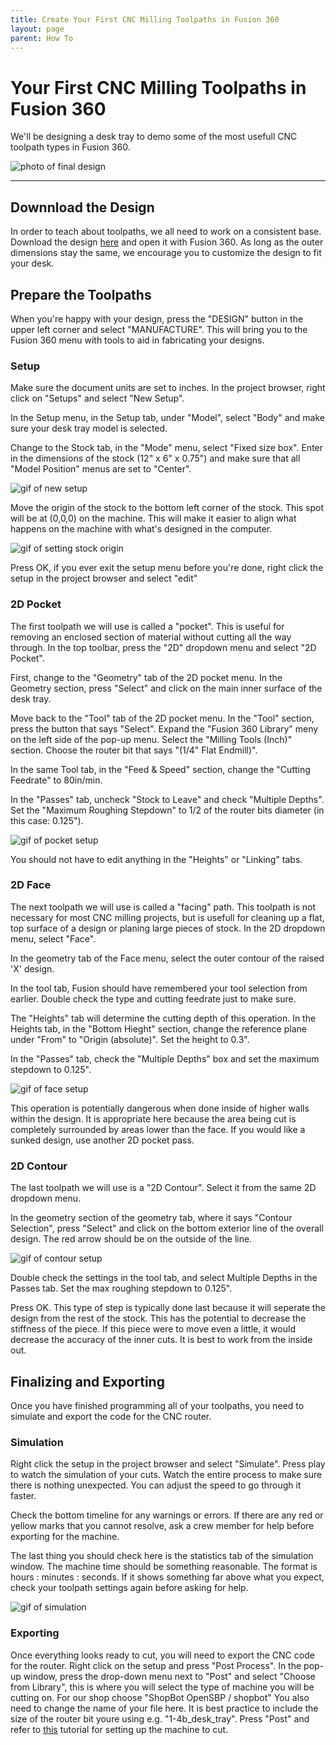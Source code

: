 ```yaml
---
title: Create Your First CNC Milling Toolpaths in Fusion 360
layout: page
parent: How To
---
```


# Your First CNC Milling Toolpaths in Fusion 360

We'll be designing a desk tray to demo some of the most usefull CNC toolpath types in Fusion 360.

![photo of final design](/assets/images/cnc_toolpaths/GIX_Desk_Tray.png)

---

## Downnload the Design

In order to teach about toolpaths, we all need to work on a consistent base. Download the design <a href="/assets/how_to/cnc_tutorial_tray/GIX_Desk_Tray.f3d" download>here</a> and open it with Fusion 360. As long as the outer dimensions stay the same, we encourage you to customize the design to fit your desk.

## Prepare the Toolpaths

When you're happy with your design, press the "DESIGN" button in the upper left corner and select "MANUFACTURE". This will bring you to the Fusion 360 menu with tools to aid in fabricating your designs.

### Setup

Make sure the document units are set to inches.
In the project browser, right click on "Setups" and select "New Setup".

In the Setup menu, in the Setup tab, under "Model", select "Body" and make sure your desk tray model is selected.

Change to the Stock tab, in the "Mode" menu, select "Fixed size box". Enter in the dimensions of the stock (12" x 6" x 0.75") and make sure that all "Model Position" menus are set to "Center".

![gif of new setup](/assets/images/cnc_toolpaths/1-setup.gif)

Move the origin of the stock to the bottom left corner of the stock. This spot will be at (0,0,0) on the machine. This will make it easier to align what happens on the machine with what's designed in the computer.

![gif of setting stock origin](/assets/images/cnc_toolpaths/2-stock-origin.gif)

Press OK, if you ever exit the setup menu before you're done, right click the setup in the project browser and select "edit"

### 2D Pocket

The first toolpath we will use is called a "pocket". This is useful for removing an enclosed section of material without cutting all the way through. In the top toolbar, press the "2D" dropdown menu and select "2D Pocket".

First, change to the "Geometry" tab of the 2D pocket menu. In the Geometry section, press "Select" and click on the main inner surface of the desk tray.

Move back to the "Tool" tab of the 2D pocket menu. In the "Tool" section, press the button that says "Select". Expand the "Fusion 360 Library" meny on the left side of the pop-up menu. Select the "Milling Tools (Inch)" section. Choose the router bit that says "(1/4" Flat Endmill)".

In the same Tool tab, in the "Feed & Speed" section, change the "Cutting Feedrate" to 80in/min.

In the "Passes" tab, uncheck "Stock to Leave" and check "Multiple Depths". Set the "Maximum Roughing Stepdown" to 1/2 of the router bits diameter (in this case: 0.125").

![gif of pocket setup](/assets/images/cnc_toolpaths/3-pocket.gif)

You should not have to edit anything in the "Heights" or "Linking" tabs.

### 2D Face

The next toolpath we will use is called a "facing" path. This toolpath is not necessary for most CNC milling projects, but is usefull for cleaning up a flat, top surface of a design or planing large pieces of stock. In the 2D dropdown menu, select "Face".

In the geometry tab of the Face menu, select the outer contour of the raised 'X' design. 

In the tool tab, Fusion should have remembered your tool selection from earlier. Double check the type and cutting feedrate just to make sure. 

The "Heights" tab will determine the cutting depth of this operation. In the Heights tab, in the "Bottom Hieght" section, change the reference plane under "From" to "Origin (absolute)". Set the height to 0.3".

In the "Passes" tab, check the "Multiple Depths" box and set the maximum stepdown to 0.125".

![gif of face setup](/assets/images/cnc_toolpaths/4-face.gif)

This operation is potentially dangerous when done inside of higher walls within the design. It is appropriate here because the area being cut is completely surrounded by areas lower than the face. If you would like a sunked design, use another 2D pocket pass.

### 2D Contour

The last toolpath we will use is a "2D Contour". Select it from the same 2D dropdown menu. 

In the geometry section of the geometry tab, where it says "Contour Selection", press "Select" and click on the bottom exterior line of the overall design. The red arrow should be on the outside of the line.

![gif of contour setup](/assets/images/cnc_toolpaths/5-contour.gif)

Double check the settings in the tool tab, and select Multiple Depths in the Passes tab. Set the max roughing stepdown to 0.125". 

Press OK. This type of step is typically done last because it will seperate the design from the rest of the stock. This has the potential to decrease the stiffness of the piece. If this piece were to move even a little, it would decrease the accuracy of the inner cuts. It is best to work from the inside out. 

## Finalizing and Exporting

Once you have finished programming all of your toolpaths, you need to simulate and export the code for the CNC router. 

### Simulation

Right click the setup in the project browser and select "Simulate". Press play to watch the simulation of your cuts. Watch the entire process to make sure there is nothing unexpected. You can adjust the speed to go through it faster. 

Check the bottom timeline for any warnings or errors. If there are any red or yellow marks that you cannot resolve, ask a crew member for help before exporting for the machine. 

The last thing you should check here is the statistics tab of the simulation window. The machine time should be something reasonable. The format is hours : minutes : seconds. If it shows something far above what you expect, check your toolpath settings again before asking for help.

![gif of simulation](/assets/images/cnc_toolpaths/6-simulate.gif)

### Exporting

Once everything looks ready to cut, you will need to export the CNC code for the router. Right click on the setup and press "Post Process". 
In the pop-up window, press the drop-down menu next to "Post" and select "Choose from Library", this is where you will select the type of machine you will be cutting on. For our shop choose "ShopBot OpenSBP / shopbot"
You also need to change the name of your file here. It is best practice to include the size of the router bit youre using e.g. "1-4b\_desk\_tray".
Press "Post" and refer to [this](cnc_milling_setup.html) tutorial for setting up the machine to cut.

